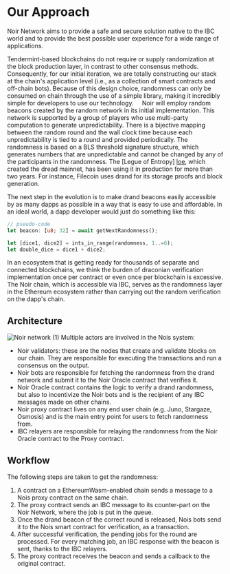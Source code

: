 # Our Approach

Noir Network aims to provide a safe and secure solution native to the IBC world and to provide the best possible user experience for a wide range of applications.

Tendermint-based blockchains do not require or supply randomization at the block production layer, in contrast to other consensus methods. Consequently, for our initial iteration, we are totally constructing our stack at the chain's application level (i.e., as a collection of smart contracts and off-chain bots). Because of this design choice, randomness can only be consumed on chain through the use of a simple library, making it incredibly simple for developers to use our technology.
 
 
Noir will employ random beacons created by the random network in its initial implementation. This network is supported by a group of players who use multi-party computation to generate unpredictability. There is a bijective mapping between the random round and the wall clock time because each unpredictability is tied to a round and provided periodically. The randomness is based on a BLS threshold signature structure, which generates numbers that are unpredictable and cannot be changed by any of the participants in the randomness. The [Legue of Entropy] [loe], which created the dread mainnet, has been using it in production for more than two years. For instance, Filecoin uses drand for its storage proofs and block generation.
 
 



The next step in the evolution is to make drand beacons easily accessible by as many dapps as possible in a way that is easy to use and affordable. In an ideal world, a dapp developer would just do something like this:

```rust
// pseudo-code
let beacon: [u8; 32] = await getNextRandomness();

let [dice1, dice2] = ints_in_range(randomness, 1..=6);
let double_dice = dice1 + dice2;
```

In an ecosystem that is getting ready for thousands of separate and connected blockchains, we think the burden of draconian verification implementation once per contract or even once per blockchain is excessive. The Noir chain, which is accessible via IBC, serves as the randomness layer in the Ethereum ecosystem rather than carrying out the random verification on the dapp's chain.
 
 

## Architecture

![Noir network (1)](https://user-images.githubusercontent.com/119654246/205434748-98454a23-52cd-4dfd-8432-f8741e8603bb.png)
Multiple actors are involved in the Nois system:

- Noir validators: these are the nodes that create and validate blocks on our
  chain. They are responsible for executing the transactions and run a consensus
  on the output.
- Noir bots are responsible for fetching the randomness from the drand network
  and submit it to the Noir Oracle contract that verifies it.
- Noir Oracle contract contains the logic to verify a drand randomness, but also
  to incentivize the Noir bots and is the recipient of any IBC messages made on
  other chains.
- Noir proxy contract lives on any end user chain (e.g. Juno, Stargaze, Osmosis) and is
  the main entry point for users to fetch randomness from.
- IBC relayers are responsible for relaying the randomness from the Noir Oracle
  contract to the Proxy contract.

## Workflow

The following steps are taken to get the randomness:

1. A contract on a EthereumWasm-enabled chain sends a message to a Nois proxy contract on the same chain.
2. The proxy contract sends an IBC message to its counter-part on the Noir Network, where the job is put in the queue.
3. Once the drand beacon of the correct round is released, Nois bots send it to the Nois smart contract for verification, as a transaction.
4. After successful verification, the pending jobs for the round are processed. For every matching job, an IBC response with the beacon is sent, thanks to the IBC relayers.
5. The proxy contract receives the beacon and sends a callback to the original contract.

[drand]: https://drand.love
[loe]: https://en.wikipedia.org/wiki/League_of_entropy
